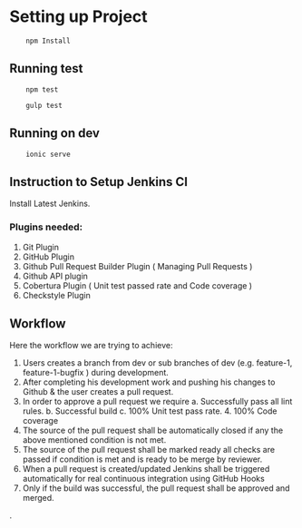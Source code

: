 # Setting up Project

        npm Install

## Running test

        npm test

        gulp test

## Running on dev

        ionic serve


## Instruction to Setup Jenkins CI

Install Latest Jenkins.

### Plugins needed:
1. Git Plugin
2. GitHub Plugin
3. Github Pull Request Builder Plugin ( Managing Pull Requests )
4. Github API plugin 
5. Cobertura Plugin ( Unit test passed rate and Code coverage )
6. Checkstyle Plugin

## Workflow

Here the workflow we are trying to achieve:

1. Users creates a branch from dev or sub branches of dev (e.g. feature-1, feature-1-bugfix ) during development.
2. After completing his development work and pushing his changes to Github & the user creates a pull request.
3. In order to approve a pull request we require 
        a. Successfully pass all lint rules. 
        b. Successful build
        c. 100% Unit test pass rate.
        4. 100% Code coverage
4. The source of the pull request shall be automatically closed if any the above mentioned condition is not met.
5. The source of the pull request shall be marked ready all checks are passed if condition is met and is ready to be merge by reviewer.
5. When a pull request is created/updated Jenkins shall be triggered automatically for real continuous integration using GitHub Hooks
6. Only if the build was successful, the pull request shall be approved and merged.



.



 
